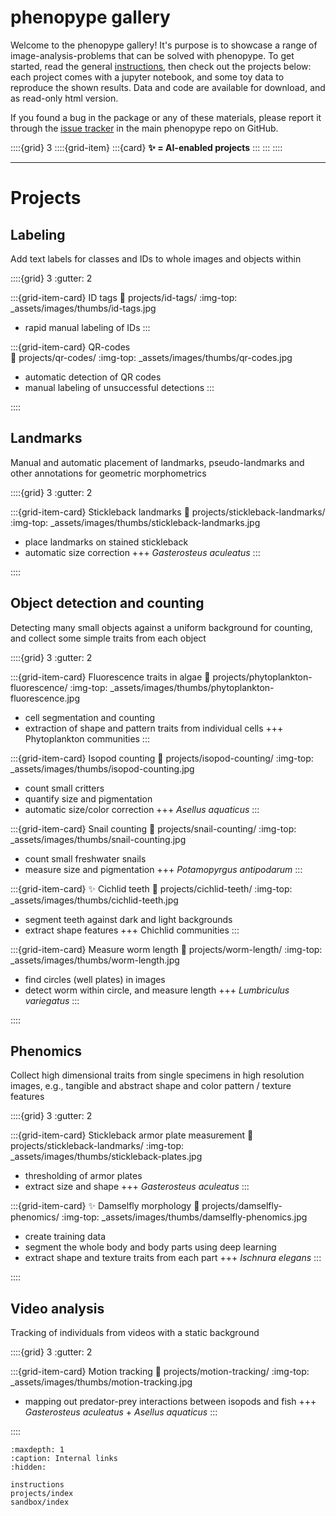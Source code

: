 # phenopype gallery

Welcome to the phenopype gallery! It's purpose is to showcase a range of image-analysis-problems that can be solved with phenopype. To get started, read the general [instructions](instructions), then check out the projects below: each project comes with a jupyter notebook, and some toy data to reproduce the shown results. Data and code are available for download, and as read-only html version. 

If you found a bug in the package or any of these materials, please report it through the [issue tracker](https://github.com/phenopype/phenopype/issues) in the main phenopype repo on GitHub.

::::{grid} 3
::::{grid-item}
:::{card}
**✨ = AI-enabled projects**
:::
:::
::::



---

# Projects

## Labeling

Add text labels for classes and IDs to whole images and objects within

::::{grid} 3
:gutter: 2

:::{grid-item-card} ID tags
:link: projects/id-tags/
:img-top: _assets/images/thumbs/id-tags.jpg

- rapid manual labeling of IDs
:::


:::{grid-item-card} QR-codes  
:link: projects/qr-codes/
:img-top: _assets/images/thumbs/qr-codes.jpg

- automatic detection of QR codes
- manual labeling of unsuccessful detections
:::

::::

## Landmarks

Manual and automatic placement of landmarks, pseudo-landmarks and other annotations for geometric morphometrics

::::{grid} 3
:gutter: 2

:::{grid-item-card} Stickleback landmarks
:link: projects/stickleback-landmarks/
:img-top: _assets/images/thumbs/stickleback-landmarks.jpg

- place landmarks on stained stickleback
- automatic size correction
+++
*Gasterosteus aculeatus*
:::

::::


## Object detection and counting

Detecting many small objects against a uniform background for counting, and collect some simple traits from each object 

::::{grid} 3
:gutter: 2

:::{grid-item-card} Fluorescence traits in algae
:link: projects/phytoplankton-fluorescence/
:img-top: _assets/images/thumbs/phytoplankton-fluorescence.jpg

- cell segmentation and counting
- extraction of shape and pattern traits from individual cells
+++
Phytoplankton communities
:::

:::{grid-item-card} Isopod counting
:link: projects/isopod-counting/
:img-top: _assets/images/thumbs/isopod-counting.jpg

- count small critters 
- quantify size and pigmentation 
- automatic size/color correction
+++
*Asellus aquaticus*
:::

:::{grid-item-card} Snail counting
:link: projects/snail-counting/
:img-top: _assets/images/thumbs/snail-counting.jpg

- count small freshwater snails
- measure size and pigmentation
+++
*Potamopyrgus antipodarum*
:::

:::{grid-item-card} ✨ Cichlid teeth
:link: projects/cichlid-teeth/
:img-top: _assets/images/thumbs/cichlid-teeth.jpg

- segment teeth against dark and light backgrounds 
- extract shape features
+++
Chichlid communities
:::

:::{grid-item-card} Measure worm length
:link: projects/worm-length/
:img-top: _assets/images/thumbs/worm-length.jpg

- find circles (well plates) in images
- detect worm within circle, and measure length
+++
*Lumbriculus variegatus*
:::

::::

## Phenomics

Collect high dimensional traits from single specimens in high resolution images, e.g., tangible and abstract shape and color pattern / texture features

::::{grid} 3
:gutter: 2

:::{grid-item-card} Stickleback armor plate measurement
:link: projects/stickleback-landmarks/
:img-top: _assets/images/thumbs/stickleback-plates.jpg

- thresholding of armor plates
- extract size and shape
+++
*Gasterosteus aculeatus*
:::

:::{grid-item-card} ✨ Damselfly morphology
:link: projects/damselfly-phenomics/
:img-top: _assets/images/thumbs/damselfly-phenomics.jpg

- create training data
- segment the whole body and body parts using deep learning
- extract shape and texture traits from each part
+++
*Ischnura elegans*
:::

::::


## Video analysis

Tracking of individuals from videos with a static background

::::{grid} 3
:gutter: 2

:::{grid-item-card} Motion tracking
:link: projects/motion-tracking/
:img-top: _assets/images/thumbs/motion-tracking.jpg

- mapping out predator-prey interactions between isopods and fish
+++
*Gasterosteus aculeatus* + *Asellus aquaticus*
:::

::::


```{toctree}
:maxdepth: 1
:caption: Internal links
:hidden:

instructions
projects/index
sandbox/index
```

